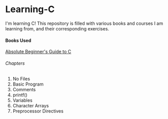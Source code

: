 Learning-C
==========

I'm learning C! This repository is filled with various books and courses I am learning from, and their corresponding exercises. 

#### Books Used
[Absolute Beginner's Guide to C](http://www.amazon.com/Absolute-Beginners-Guide-2nd-Edition/dp/0672305100/ref=sr_1_1?ie=UTF8&qid=1401385804&sr=8-1&keywords=absolute+beginner%27s+guide+to+c)

###### Chapters
1. No Files
2. Basic Program
3. Comments
4. printf()
5. Variables
6. Character Arrays
7. Preprocessor Directives